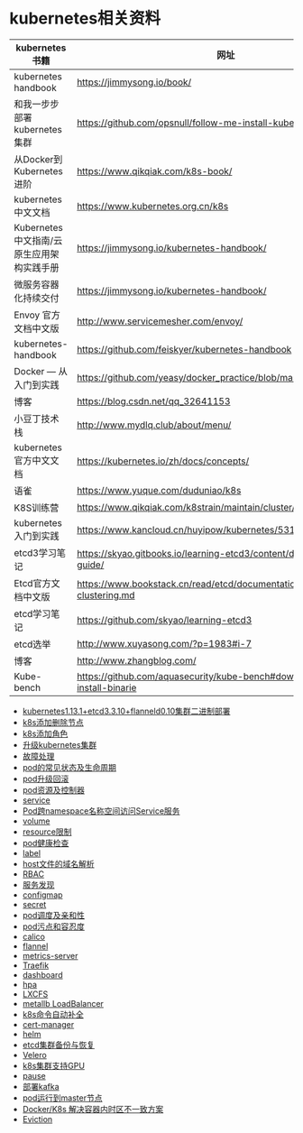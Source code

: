 kubernetes相关资料
===

| kubernetes书籍 | 网址 |
|---------------|------|
| kubernetes handbook | https://jimmysong.io/book/ |
| 和我一步步部署 kubernetes 集群 | https://github.com/opsnull/follow-me-install-kubernetes-cluster |
| 从Docker到Kubernetes进阶 | https://www.qikqiak.com/k8s-book/ |
| kubernetes中文文档 | https://www.kubernetes.org.cn/k8s |
| Kubernetes 中文指南/云原生应用架构实践手册 | https://jimmysong.io/kubernetes-handbook/ |
| 微服务容器化持续交付 | https://jimmysong.io/kubernetes-handbook/ |
| Envoy 官方文档中文版 | http://www.servicemesher.com/envoy/ |
| kubernetes-handbook | https://github.com/feiskyer/kubernetes-handbook |
| Docker — 从入门到实践 | https://github.com/yeasy/docker_practice/blob/master/SUMMARY.md |
| 博客 | https://blog.csdn.net/qq_32641153 |
| 小豆丁技术栈 | http://www.mydlq.club/about/menu/ |
| kubernetes官方中文文档 | https://kubernetes.io/zh/docs/concepts/ |
| 语雀 | https://www.yuque.com/duduniao/k8s |
| K8S训练营 | https://www.qikqiak.com/k8strain/maintain/cluster/ |
| kubernetes入门到实践 | https://www.kancloud.cn/huyipow/kubernetes/531982 |
| etcd3学习笔记 | https://skyao.gitbooks.io/learning-etcd3/content/documentation/op-guide/ |
| Etcd官方文档中文版 | https://www.bookstack.cn/read/etcd/documentation-op-guide-clustering.md |
| etcd学习笔记 | https://github.com/skyao/learning-etcd3 |
| etcd选举 | http://www.xuyasong.com/?p=1983#i-7 |
| 博客 | http://www.zhangblog.com/ |
| Kube-bench | https://github.com/aquasecurity/kube-bench#download-and-install-binarie |


- [kubernetes1.13.1+etcd3.3.10+flanneld0.10集群二进制部署](https://github.com/mykubernetes/kubernetes/blob/master/deploy/kubernetes1.13.1%2Betcd3.3.10%2Bflanneld0.10%E9%9B%86%E7%BE%A4%E9%83%A8%E7%BD%B2.md)
- [k8s添加删除节点](https://github.com/mykubernetes/kubernetes/blob/master/K8S%E9%9B%86%E7%BE%A4%E5%88%A0%E9%99%A4%E4%B8%8E%E6%B7%BB%E5%8A%A0%E8%8A%82%E7%82%B9.md)
- [k8s添加角色](https://github.com/mykubernetes/kubernetes/blob/master/k8s%E6%B7%BB%E5%8A%A0role.md)
- [升级kubernetes集群](https://github.com/mykubernetes/kubernetes/blob/master/kubeadm%E9%83%A8%E7%BD%B2%E9%9B%86%E7%BE%A4%E5%8D%87%E7%BA%A7.md)
- [故障处理](https://github.com/mykubernetes/kubernetes/blob/master/%E6%95%85%E9%9A%9C%E5%A4%84%E7%90%86.md)
- [pod的常见状态及生命周期](https://github.com/mykubernetes/kubernetes/blob/master/pod%E7%9A%84%E5%B8%B8%E8%A7%81%E7%8A%B6%E6%80%81%E5%8F%8A%E7%94%9F%E5%91%BD%E5%91%A8%E6%9C%9F.md)
- [pod升级回滚](https://github.com/mykubernetes/kubernetes/blob/master/pod%E5%8D%87%E7%BA%A7%E5%9B%9E%E6%BB%9A.md)
- [pod资源及控制器](https://github.com/mykubernetes/kubernetes/blob/master/pod%E8%B5%84%E6%BA%90%E5%8F%8A%E6%8E%A7%E5%88%B6%E5%99%A8.md)
- [service](https://github.com/mykubernetes/kubernetes/blob/master/service.md)
- [Pod跨namespace名称空间访问Service服务](https://github.com/mykubernetes/kubernetes/blob/master/Pod%E8%B7%A8namespace%E5%90%8D%E7%A7%B0%E7%A9%BA%E9%97%B4%E8%AE%BF%E9%97%AEService%E6%9C%8D%E5%8A%A1.md)
- [volume](https://github.com/mykubernetes/kubernetes/tree/master/volume)
- [resource限制](https://github.com/mykubernetes/kubernetes/blob/master/resource%E9%99%90%E5%88%B6.md)
- [pod健康检查](https://github.com/mykubernetes/kubernetes/blob/master/pod%E5%81%A5%E5%BA%B7%E6%A3%80%E6%9F%A5.md)
- [label](https://github.com/mykubernetes/kubernetes/blob/master/label.md)
- [host文件的域名解析](https://github.com/mykubernetes/kubernetes/blob/master/host%E6%96%87%E4%BB%B6%E7%9A%84%E5%9F%9F%E5%90%8D%E8%A7%A3%E6%9E%90.md)
- [RBAC](https://github.com/mykubernetes/kubernetes/tree/master/RBAC)
- [服务发现](https://github.com/mykubernetes/kubernetes/tree/master/%E6%9C%8D%E5%8A%A1%E5%8F%91%E7%8E%B0)
- [configmap](https://github.com/mykubernetes/kubernetes/blob/master/configmap.md)
- [secret](https://github.com/mykubernetes/kubernetes/blob/master/secret.md)
- [pod调度及亲和性](https://github.com/mykubernetes/kubernetes/blob/master/pod%E8%B0%83%E5%BA%A6%E5%8F%8A%E4%BA%B2%E5%92%8C%E6%80%A7.md)
- [pod污点和容忍度](https://github.com/mykubernetes/kubernetes/blob/master/pod%E6%B1%A1%E7%82%B9%E5%92%8C%E5%AE%B9%E5%BF%8D%E5%BA%A6.md)
- [calico](https://github.com/mykubernetes/kubernetes/blob/master/calico/README.md)
- [flannel](https://github.com/mykubernetes/kubernetes/blob/master/flannel.md)
- [metrics-server](https://github.com/mykubernetes/kubernetes/blob/master/metrics-server.md)
- [Traefik](https://github.com/mykubernetes/kubernetes/blob/master/Traefik.md)
- [dashboard](https://github.com/mykubernetes/kubernetes/blob/master/dashboard.md)
- [hpa](https://github.com/mykubernetes/kubernetes/blob/master/hpa.md)
- [LXCFS](https://github.com/mykubernetes/kubernetes/blob/master/LXCFS.md)
- [metallb LoadBalancer](https://github.com/mykubernetes/kubernetes/blob/master/metallb%20LoadBalancer.md)
- [k8s命令自动补全](https://github.com/mykubernetes/kubernetes/blob/master/k8s%E5%91%BD%E4%BB%A4%E8%87%AA%E5%8A%A8%E8%A1%A5%E5%85%A8.md)
- [cert-manager](https://github.com/mykubernetes/kubernetes/blob/master/cert-manager.md)
- [helm](https://github.com/mykubernetes/kubernetes/tree/master/helm)
- [etcd集群备份与恢复](https://github.com/mykubernetes/kubernetes/blob/master/etcd%E9%9B%86%E7%BE%A4%E5%A4%87%E4%BB%BD%E4%B8%8E%E6%81%A2%E5%A4%8D.md)
- [Velero](https://github.com/mykubernetes/kubernetes/blob/master/Velero%E5%AE%89%E8%A3%85.md)
- [k8s集群支持GPU](https://github.com/mykubernetes/kubernetes/blob/master/k8s%E9%9B%86%E7%BE%A4GPU%E6%94%AF%E6%8C%81.md)
- [pause](https://github.com/mykubernetes/kubernetes/blob/master/kubernetes%E4%B9%8Bpause%E5%AE%B9%E5%99%A8.md)
- [部署kafka](https://github.com/mykubernetes/kubernetes/blob/master/k8s%E9%83%A8%E7%BD%B2kafka.md)
- [pod运行到master节点](https://github.com/mykubernetes/kubernetes/blob/master/%E5%B0%86pod%E8%BF%90%E8%A1%8C%E5%9C%A8master%E8%8A%82%E7%82%B9.md)
- [Docker/K8s 解决容器内时区不一致方案](https://github.com/mykubernetes/kubernetes/blob/master/Docker%E5%92%8CK8s%20%E8%A7%A3%E5%86%B3%E5%AE%B9%E5%99%A8%E5%86%85%E6%97%B6%E5%8C%BA%E4%B8%8D%E4%B8%80%E8%87%B4%E6%96%B9%E6%A1%88.md)
- [Eviction](https://github.com/mykubernetes/kubernetes/blob/master/K8S%20Pod%20Eviction%20%E6%9C%BA%E5%88%B6.md)
